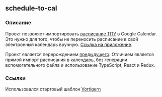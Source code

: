 ## schedule-to-cal

### Описание 

Проект позволяет импортировать [расписание ТПУ](http://rasp.tpu.ru) в Google Calendar. Это нужно для того, чтобы не переносить расписание в свой электронный календарь вручную. [Ссылка на приложение](https://schedule-to-cal.herokuapp.com).

Проект является перерождением [предыдущего](https://github.com/alexandr-bbm/schedule-to-cal). Отличием является прямой импорт расписания в календарь, без генерации вспомогательного файла и использование TypeScript, React и Redux.

### Ссылки

Использовался стартовый шаблон [Vortigern](https://github.com/barbar/vortigern)
